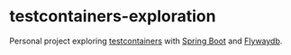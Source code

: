 # testcontainers-exploration

Personal project exploring [testcontainers](https://www.testcontainers.org/) with [Spring Boot](https://spring.io/projects/spring-boot) and [Flywaydb](https://flywaydb.org/).
